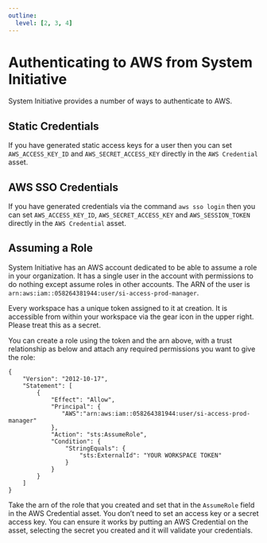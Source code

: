 ```yaml
---
outline:
  level: [2, 3, 4]
---
```


# Authenticating to AWS from System Initiative

System Initiative provides a number of ways to authenticate to AWS.

## Static Credentials

If you have generated static access keys for a user then you can set
`AWS_ACCESS_KEY_ID` and `AWS_SECRET_ACCESS_KEY` directly in the `AWS Credential`
asset.

## AWS SSO Credentials

If you have generated credentials via the command `aws sso login` then you can
set `AWS_ACCESS_KEY_ID`, `AWS_SECRET_ACCESS_KEY` and `AWS_SESSION_TOKEN`
directly in the `AWS Credential` asset.

## Assuming a Role

System Initiative has an AWS account dedicated to be able to assume a role in
your organization. It has a single user in the account with permissions to do
nothing except assume roles in other accounts. The ARN of the user is
`arn:aws:iam::058264381944:user/si-access-prod-manager`.

Every workspace has a unique token assigned to it at creation. It is accessible
from within your workspace via the gear icon in the upper right. Please treat
this as a secret.

You can create a role using the token and the arn above, with a trust
relationship as below and attach any required permissions you want to give the
role:

```
{
    "Version": "2012-10-17",
    "Statement": [
        {
            "Effect": "Allow",
            "Principal": {
               "AWS":"arn:aws:iam::058264381944:user/si-access-prod-manager"
            },
            "Action": "sts:AssumeRole",
            "Condition": {
                "StringEquals": {
                    "sts:ExternalId": "YOUR WORKSPACE TOKEN"
                }
            }
        }
    ]
}
```

Take the arn of the role that you created and set that in the `AssumeRole` field
in the AWS Credential asset. You don’t need to set an access key or a secret
access key. You can ensure it works by putting an AWS Credential on the asset,
selecting the secret you created and it will validate your credentials.
